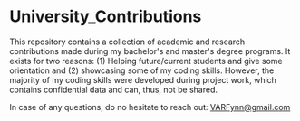 # University_Contributions
This repository contains a collection of academic and research contributions made during my bachelor's and master's degree programs. It exists for two reasons: (1) Helping future/current students and give some orientation and (2) showcasing some of my coding skills. However, the majority of my coding skills were developed during project work, which contains confidential data and can, thus, not be shared. 

In case of any questions, do no hesitate to reach out: VARFynn@gmail.com

